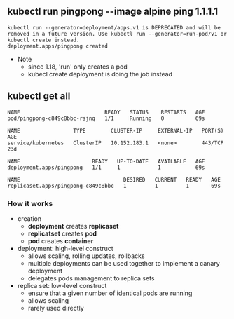 ## kubectl run pingpong --image alpine ping 1.1.1.1
```
kubectl run --generator=deployment/apps.v1 is DEPRECATED and will be removed in a future version. Use kubectl run --generator=run-pod/v1 or kubectl create instead.
deployment.apps/pingpong created
```
- Note
    - since 1.18, 'run' only creates a pod
    - kubecl create deployment is doing the job instead

## kubectl get all
```
NAME                           READY   STATUS    RESTARTS   AGE
pod/pingpong-c849c8bbc-rsjnq   1/1     Running   0          69s

NAME                 TYPE        CLUSTER-IP     EXTERNAL-IP   PORT(S)   AGE
service/kubernetes   ClusterIP   10.152.183.1   <none>        443/TCP   23d

NAME                       READY   UP-TO-DATE   AVAILABLE   AGE
deployment.apps/pingpong   1/1     1            1           69s

NAME                                 DESIRED   CURRENT   READY   AGE
replicaset.apps/pingpong-c849c8bbc   1         1         1       69s
```

### How it works
- creation
    - **deployment** creates **replicaset**
    - **replicatset** creates **pod**
    - **pod** creates **container**
- deployment: high-level construct
    - allows scaling, rolling updates, rollbacks
    - multiple deployments can be used together to implement a canary deployment
    - delegates pods management to replica sets
- replica set: low-level construct
    - ensure that a given number of identical pods are running
    - allows scaling
    - rarely used directly
